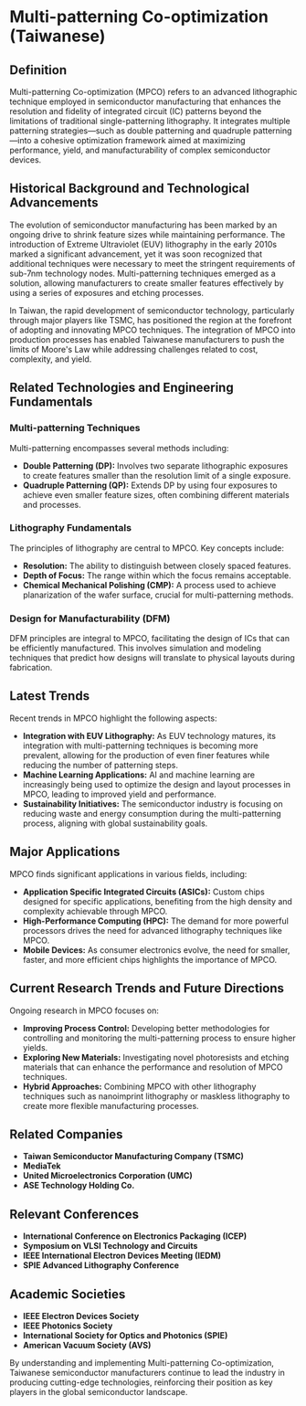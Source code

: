 # Multi-patterning Co-optimization (Taiwanese)

## Definition
Multi-patterning Co-optimization (MPCO) refers to an advanced lithographic technique employed in semiconductor manufacturing that enhances the resolution and fidelity of integrated circuit (IC) patterns beyond the limitations of traditional single-patterning lithography. It integrates multiple patterning strategies—such as double patterning and quadruple patterning—into a cohesive optimization framework aimed at maximizing performance, yield, and manufacturability of complex semiconductor devices.

## Historical Background and Technological Advancements
The evolution of semiconductor manufacturing has been marked by an ongoing drive to shrink feature sizes while maintaining performance. The introduction of Extreme Ultraviolet (EUV) lithography in the early 2010s marked a significant advancement, yet it was soon recognized that additional techniques were necessary to meet the stringent requirements of sub-7nm technology nodes. Multi-patterning techniques emerged as a solution, allowing manufacturers to create smaller features effectively by using a series of exposures and etching processes.

In Taiwan, the rapid development of semiconductor technology, particularly through major players like TSMC, has positioned the region at the forefront of adopting and innovating MPCO techniques. The integration of MPCO into production processes has enabled Taiwanese manufacturers to push the limits of Moore's Law while addressing challenges related to cost, complexity, and yield.

## Related Technologies and Engineering Fundamentals

### Multi-patterning Techniques
Multi-patterning encompasses several methods including:
- **Double Patterning (DP):** Involves two separate lithographic exposures to create features smaller than the resolution limit of a single exposure.
- **Quadruple Patterning (QP):** Extends DP by using four exposures to achieve even smaller feature sizes, often combining different materials and processes.

### Lithography Fundamentals
The principles of lithography are central to MPCO. Key concepts include:
- **Resolution:** The ability to distinguish between closely spaced features.
- **Depth of Focus:** The range within which the focus remains acceptable.
- **Chemical Mechanical Polishing (CMP):** A process used to achieve planarization of the wafer surface, crucial for multi-patterning methods.

### Design for Manufacturability (DFM)
DFM principles are integral to MPCO, facilitating the design of ICs that can be efficiently manufactured. This involves simulation and modeling techniques that predict how designs will translate to physical layouts during fabrication.

## Latest Trends
Recent trends in MPCO highlight the following aspects:
- **Integration with EUV Lithography:** As EUV technology matures, its integration with multi-patterning techniques is becoming more prevalent, allowing for the production of even finer features while reducing the number of patterning steps.
- **Machine Learning Applications:** AI and machine learning are increasingly being used to optimize the design and layout processes in MPCO, leading to improved yield and performance.
- **Sustainability Initiatives:** The semiconductor industry is focusing on reducing waste and energy consumption during the multi-patterning process, aligning with global sustainability goals.

## Major Applications
MPCO finds significant applications in various fields, including:
- **Application Specific Integrated Circuits (ASICs):** Custom chips designed for specific applications, benefiting from the high density and complexity achievable through MPCO.
- **High-Performance Computing (HPC):** The demand for more powerful processors drives the need for advanced lithography techniques like MPCO.
- **Mobile Devices:** As consumer electronics evolve, the need for smaller, faster, and more efficient chips highlights the importance of MPCO.

## Current Research Trends and Future Directions
Ongoing research in MPCO focuses on:
- **Improving Process Control:** Developing better methodologies for controlling and monitoring the multi-patterning process to ensure higher yields.
- **Exploring New Materials:** Investigating novel photoresists and etching materials that can enhance the performance and resolution of MPCO techniques.
- **Hybrid Approaches:** Combining MPCO with other lithography techniques such as nanoimprint lithography or maskless lithography to create more flexible manufacturing processes.

## Related Companies
- **Taiwan Semiconductor Manufacturing Company (TSMC)**
- **MediaTek**
- **United Microelectronics Corporation (UMC)**
- **ASE Technology Holding Co.**

## Relevant Conferences
- **International Conference on Electronics Packaging (ICEP)**
- **Symposium on VLSI Technology and Circuits**
- **IEEE International Electron Devices Meeting (IEDM)**
- **SPIE Advanced Lithography Conference**

## Academic Societies
- **IEEE Electron Devices Society**
- **IEEE Photonics Society**
- **International Society for Optics and Photonics (SPIE)**
- **American Vacuum Society (AVS)**

By understanding and implementing Multi-patterning Co-optimization, Taiwanese semiconductor manufacturers continue to lead the industry in producing cutting-edge technologies, reinforcing their position as key players in the global semiconductor landscape.